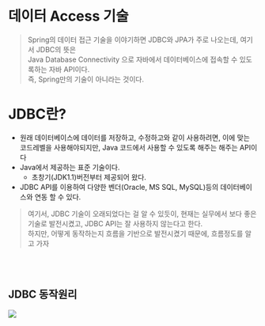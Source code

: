 # 데이터 Access 기술 
> Spring의 데이터 접근 기술을 이야기하면 JDBC와 JPA가 주로 나오는데, 여기서 JDBC의 뜻은  
> Java Database Connectivity 으로 자바에서 데이터베이스에 접속할 수 있도록하는 자바 API이다.    
> 즉, Spring만의 기술이 아니라는 것이다.


# JDBC란? 
 - 원래 데이터베이스에 데이터를 저장하고, 수정하고와 같이 사용하려면, 이에 맞는 코드레벨을 사용해야되지만, Java 코드에서 사용할 수 있도록 해주는 해주는 API이다
 - Java에서 제공하는 표준 기술이다. 
    - 초창기(JDK1.1)버전부터 제공되어 왔다. 
 - JDBC API를 이용하여 다양한 벤더(Oracle, MS SQL, MySQL)등의 데이터베이스와 연동 할 수 있다. 

> 여기서, JDBC 기술이 오래되었다는 걸 알 수 있듯이, 현재는 실무에서 보다 좋은 기술로 발전시켰고, JDBC API는 잘 사용하지 않는다고 한다.   
> 하지만, 어떻게 동작하는지 흐름을 기반으로 발전시켰기 때문에, 흐름정도를 알고 가자  

<br></br>

## JDBC 동작원리

<img src ="https://user-images.githubusercontent.com/104331549/176591350-9953841c-461d-4983-aad9-c9fce15b7431.png">
